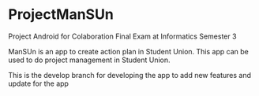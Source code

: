 # ProjectManSUn
Project Android for Colaboration Final Exam at Informatics Semester 3

ManSUn is an app to create action plan in Student Union. This app can be used to do project management in Student Union.

This is the develop branch for developing the app to add new features and update for the app
